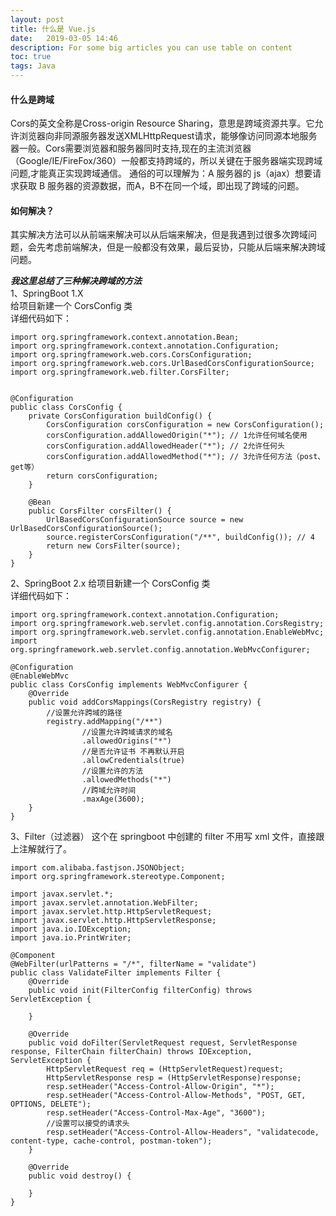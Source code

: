 ```yaml
---
layout: post
title: 什么是 Vue.js
date:   2019-03-05 14:46
description: For some big articles you can use table on content
toc: true
tags: Java
---
```

#### 什么是跨域
Cors的英文全称是Cross-origin Resource Sharing，意思是跨域资源共享。它允许浏览器向非同源服务器发送XMLHttpRequest请求，能够像访问同源本地服务器一般。Cors需要浏览器和服务器同时支持,现在的主流浏览器（Google/IE/FireFox/360）一般都支持跨域的，所以关键在于服务器端实现跨域问题,才能真正实现跨域通信。
通俗的可以理解为：A 服务器的 js（ajax）想要请求获取 B 服务器的资源数据，而A，B不在同一个域，即出现了跨域的问题。

#### 如何解决？
其实解决方法可以从前端来解决可以从后端来解决，但是我遇到过很多次跨域问题，会先考虑前端解决，但是一般都没有效果，最后妥协，只能从后端来解决跨域问题。

***我这里总结了三种解决跨域的方法***  
1、SpringBoot 1.X  
给项目新建一个 CorsConfig 类  
详细代码如下：
```
import org.springframework.context.annotation.Bean;
import org.springframework.context.annotation.Configuration;
import org.springframework.web.cors.CorsConfiguration;
import org.springframework.web.cors.UrlBasedCorsConfigurationSource;
import org.springframework.web.filter.CorsFilter;


@Configuration
public class CorsConfig {
    private CorsConfiguration buildConfig() {
        CorsConfiguration corsConfiguration = new CorsConfiguration();
        corsConfiguration.addAllowedOrigin("*"); // 1允许任何域名使用
        corsConfiguration.addAllowedHeader("*"); // 2允许任何头
        corsConfiguration.addAllowedMethod("*"); // 3允许任何方法（post、get等）
        return corsConfiguration;
    }

    @Bean
    public CorsFilter corsFilter() {
        UrlBasedCorsConfigurationSource source = new UrlBasedCorsConfigurationSource();
        source.registerCorsConfiguration("/**", buildConfig()); // 4
        return new CorsFilter(source);
    }
}
```  

2、SpringBoot 2.x
给项目新建一个 CorsConfig 类  
详细代码如下：
```
import org.springframework.context.annotation.Configuration;
import org.springframework.web.servlet.config.annotation.CorsRegistry;
import org.springframework.web.servlet.config.annotation.EnableWebMvc;
import org.springframework.web.servlet.config.annotation.WebMvcConfigurer;

@Configuration
@EnableWebMvc
public class CorsConfig implements WebMvcConfigurer {
    @Override
    public void addCorsMappings(CorsRegistry registry) {
        //设置允许跨域的路径
        registry.addMapping("/**")
                //设置允许跨域请求的域名
                .allowedOrigins("*")
                //是否允许证书 不再默认开启
                .allowCredentials(true)
                //设置允许的方法
                .allowedMethods("*")
                //跨域允许时间
                .maxAge(3600);
    }
}
```

3、Filter（过滤器）
这个在 springboot 中创建的 filter 不用写 xml 文件，直接跟上注解就行了。
```
import com.alibaba.fastjson.JSONObject;
import org.springframework.stereotype.Component;

import javax.servlet.*;
import javax.servlet.annotation.WebFilter;
import javax.servlet.http.HttpServletRequest;
import javax.servlet.http.HttpServletResponse;
import java.io.IOException;
import java.io.PrintWriter;

@Component
@WebFilter(urlPatterns = "/*", filterName = "validate")
public class ValidateFilter implements Filter {
    @Override
    public void init(FilterConfig filterConfig) throws ServletException {

    }

    @Override
    public void doFilter(ServletRequest request, ServletResponse response, FilterChain filterChain) throws IOException, ServletException {
        HttpServletRequest req = (HttpServletRequest)request;
        HttpServletResponse resp = (HttpServletResponse)response;
        resp.setHeader("Access-Control-Allow-Origin", "*");
        resp.setHeader("Access-Control-Allow-Methods", "POST, GET, OPTIONS, DELETE");
        resp.setHeader("Access-Control-Max-Age", "3600");
        //设置可以接受的请求头
        resp.setHeader("Access-Control-Allow-Headers", "validatecode, content-type, cache-control, postman-token");
    }

    @Override
    public void destroy() {

    }
}
```
